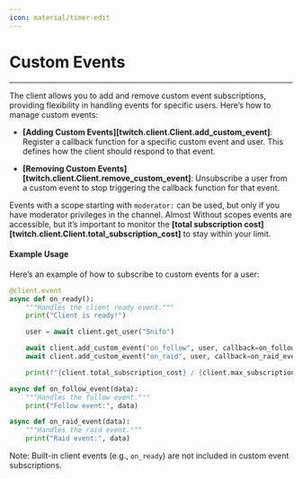 ```yaml
---
icon: material/timer-edit
---
```


# Custom Events
___

The client allows you to add and remove custom event subscriptions, providing flexibility in handling events for specific users. Here’s how to manage custom events:

- **[Adding Custom Events][twitch.client.Client.add_custom_event]**: Register a callback function for a specific custom event and user. This defines how the client should respond to that event.

- **[Removing Custom Events][twitch.client.Client.remove_custom_event]**: Unsubscribe a user from a custom event to stop triggering the callback function for that event.

Events with a scope starting with `moderator:` can be used, but only if you have moderator privileges in the channel.
Almost Without scopes events are accessible, but it’s important to monitor the **[total subscription cost][twitch.client.Client.total_subscription_cost]** to stay within your limit.

#### Example Usage

Here’s an example of how to subscribe to custom events for a user:

```python
@client.event
async def on_ready():
    """Handles the client ready event."""
    print("Client is ready!")

    user = await client.get_user("Snifo")

    await client.add_custom_event("on_follow", user, callback=on_follow_event)
    await client.add_custom_event("on_raid", user, callback=on_raid_event)

    print(f"{client.total_subscription_cost} / {client.max_subscription_cost} points remaining.")

async def on_follow_event(data):
    """Handles the follow event."""
    print("Follow event:", data)

async def on_raid_event(data):
    """Handles the raid event."""
    print("Raid event:", data)
```

Note: Built-in client events (e.g., `on_ready`) are not included in custom event subscriptions.